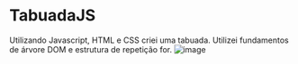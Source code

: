 # TabuadaJS
Utilizando Javascript, HTML e CSS criei uma tabuada. Utilizei fundamentos de árvore DOM e estrutura de repetição for.
![image](https://user-images.githubusercontent.com/103765355/189930733-5f6145b2-8d50-4737-ab0d-45ec6bf6318b.png)
